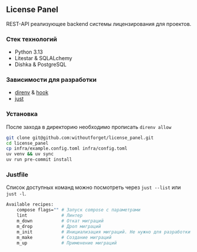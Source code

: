 ## License Panel
REST-API реализующее backend системы лицензирования для проектов.
### Стек технологий
- Python 3.13
- Litestar & SQLALchemy
- Dishka & PostgreSQL 
### Зависимости для разработки
- [direnv](https://direnv.net/) & [hook](https://direnv.net/docs/hook.html)
- [just](https://github.com/casey/just)

### Установка
После захода в директорию необходимо прописать `direnv allow`
```bash
git clone git@github.com:withoutforget/license_panel.git 
cd license_panel
cp infra/example.config.toml infra/config.toml
uv venv && uv sync
uv run pre-commit install
```
### Justfile
Список доступных команд можно посмотреть через `just --list`
или `just -l`.
```bash
Available recipes:
    compose flags="" # Запуск compose с параметрами
    lint             # Линтер
    m_down           # Откат миграций
    m_drop           # Дроп миграций
    m_init           # Инициализация миграций. Не нужно для разработки
    m_make           # Создание миграций
    m_up             # Применение миграций
```
